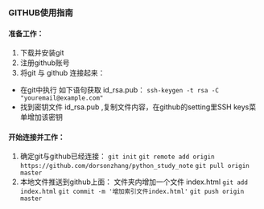 ###  GITHUB使用指南

#### 准备工作：
1. 下载并安装git
2.  注册github账号
3. 将git 与 github 连接起来：
+ 在git中执行 如下语句获取 id_rsa.pub：
  ```ssh-keygen -t rsa -C "youremail@example.com"``` 
+ 找到密钥文件 id_rsa.pub ,复制文件内容，在github的setting里SSH keys菜单增加该密钥

#### 开始连接并工作：
1. 确定git与github已经连接：
   ```git init```
   ```git remote add origin https://github.com/dorsonzhang/python_study_note```
   ```git pull origin master```
2. 本地文件推送到github上面：
   文件夹内增加一个文件 index.html
   ```git add index.html```
   ```git commit -m '增加索引文件index.html'```
   ```git push origin master```
